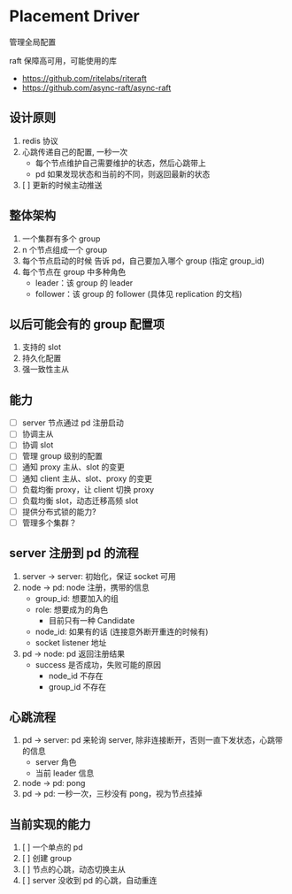 # Placement Driver

管理全局配置

raft 保障高可用，可能使用的库

- <https://github.com/ritelabs/riteraft>
- <https://github.com/async-raft/async-raft>

## 设计原则

1. redis 协议
1. 心跳传递自己的配置, 一秒一次
   - 每个节点维护自己需要维护的状态，然后心跳带上
   - pd 如果发现状态和当前的不同，则返回最新的状态
1. [ ] 更新的时候主动推送

## 整体架构

1. 一个集群有多个 group
1. n 个节点组成一个 group
1. 每个节点启动的时候 告诉 pd，自己要加入哪个 group (指定 group_id)
1. 每个节点在 group 中多种角色
   - leader：该 group 的 leader
   - follower：该 group 的 follower (具体见 replication 的文档)

## 以后可能会有的 group 配置项

1. 支持的 slot
1. 持久化配置
1. 强一致性主从

## 能力

- [ ] server 节点通过 pd 注册启动
- [ ] 协调主从
- [ ] 协调 slot
- [ ] 管理 group 级别的配置
- [ ] 通知 proxy 主从、slot 的变更
- [ ] 通知 client 主从、slot、proxy 的变更
- [ ] 负载均衡 proxy，让 client 切换 proxy
- [ ] 负载均衡 slot，动态迁移高频 slot
- [ ] 提供分布式锁的能力?
- [ ] 管理多个集群？

## server 注册到 pd 的流程

1. server -> server: 初始化，保证 socket 可用
1. node -> pd: node 注册，携带的信息
   - group_id: 想要加入的组
   - role: 想要成为的角色
     - 目前只有一种 Candidate
   - node_id: 如果有的话 (连接意外断开重连的时候有)
   - socket listener 地址
1. pd -> node: pd 返回注册结果
   - success 是否成功，失败可能的原因
     - node_id 不存在
     - group_id 不存在

## 心跳流程

1. pd -> server: pd 来轮询 server, 除非连接断开，否则一直下发状态，心跳带的信息
   - server 角色
   - 当前 leader 信息
1. node -> pd: pong
1. pd -> pd: 一秒一次，三秒没有 pong，视为节点挂掉

## 当前实现的能力

1. [ ] 一个单点的 pd
1. [ ] 创建 group
1. [ ] 节点的心跳，动态切换主从
1. [ ] server 没收到 pd 的心跳，自动重连
